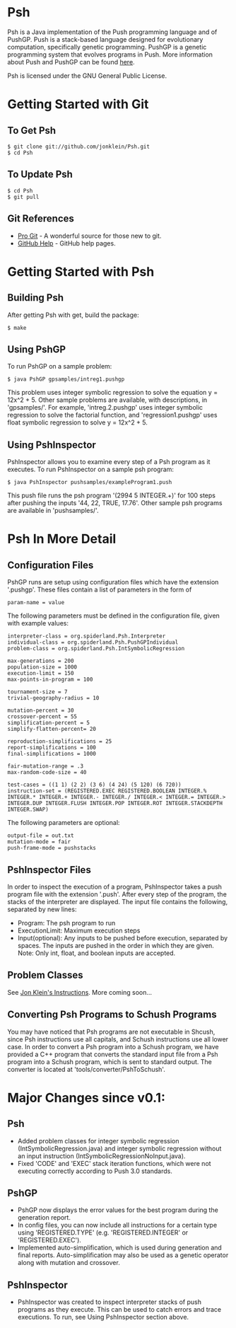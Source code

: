 Psh
===

Psh is a Java implementation of the Push programming language and of PushGP. Push is a stack-based language designed for evolutionary computation, specifically genetic programming. PushGP is a genetic programming system that evolves programs in Push. More information about Push and PushGP can be found [here](http://hampshire.edu/lspector/push.html).

Psh is licensed under the GNU General Public License.

Getting Started with Git
========================

To Get Psh
----------
    $ git clone git://github.com/jonklein/Psh.git
    $ cd Psh

To Update Psh
-------------
    $ cd Psh
    $ git pull

Git References
--------------
- [Pro Git](http://progit.org/book/) - A wonderful source for those new to git.
- [GitHub Help](http://help.github.com/) - GitHub help pages.

Getting Started with Psh
========================

Building Psh
------------
After getting Psh with get, build the package:

    $ make

Using PshGP
----------
To run PshGP on a sample problem:

    $ java PshGP gpsamples/intreg1.pushgp

This problem uses integer symbolic regression to solve the equation y = 12x^2 + 5. Other sample problems are available, with descriptions, in 'gpsamples/'. For example, 'intreg.2.pushgp' uses integer symbolic regression to solve the factorial function, and 'regression1.pushgp' uses float symbolic regression to solve y = 12x^2 + 5.

Using PshInspector
------------------
PshInspector allows you to examine every step of a Psh program as it executes. To run PshInspector on a sample psh program:

    $ java PshInspector pushsamples/exampleProgram1.push

This push file runs the psh program '(2994 5 INTEGER.+)' for 100 steps after pushing the inputs '44, 22, TRUE, 17.76'. Other sample psh programs are available in 'pushsamples/'.

Psh In More Detail
==================

Configuration Files
-------------------
PshGP runs are setup using configuration files which have the extension '.pushgp'. These files contain a list of parameters in the form of 

    param-name = value

The following parameters must be defined in the configuration file, given with example values:

    interpreter-class = org.spiderland.Psh.Interpreter
    individual-class = org.spiderland.Psh.PushGPIndividual
    problem-class = org.spiderland.Psh.IntSymbolicRegression
    
    max-generations = 200
    population-size = 1000
    execution-limit = 150
    max-points-in-program = 100
    
    tournament-size = 7
    trivial-geography-radius = 10
    
    mutation-percent = 30
    crossover-percent = 55
    simplification-percent = 5
    simplify-flatten-percent= 20
    
    reproduction-simplifications = 25
    report-simplifications = 100
    final-simplifications = 1000
    
    fair-mutation-range = .3
    max-random-code-size = 40
    
    test-cases = ((1 1) (2 2) (3 6) (4 24) (5 120) (6 720))
    instruction-set = (REGISTERED.EXEC REGISTERED.BOOLEAN INTEGER.% INTEGER.* INTEGER.+ INTEGER.- INTEGER./ INTEGER.< INTEGER.= INTEGER.> INTEGER.DUP INTEGER.FLUSH INTEGER.POP INTEGER.ROT INTEGER.STACKDEPTH INTEGER.SWAP)

The following parameters are optional:

    output-file = out.txt
    mutation-mode = fair
    push-frame-mode = pushstacks

PshInspector Files
------------------
In order to inspect the execution of a program, PshInspector takes a push program file with the extension '.push'. After every step of the program, the stacks of the interpreter are displayed. The input file contains the following, separated by new lines:

- Program: The psh program to run
- ExecutionLimit: Maximum execution steps
- Input(optional): Any inputs to be pushed before execution, separated by spaces. The inputs are pushed in the order in which they are given. Note: Only int, float, and boolean inputs are accepted.

Problem Classes
---------------
See [Jon Klein's Instructions](http://www.spiderland.org/Psh/docs.html). More coming soon...

Converting Psh Programs to Schush Programs
------------------------------------------
You may have noticed that Psh programs are not executable in Shcush, since Psh instructions use all capitals, and Schush instructions use all lower case. In order to convert a Psh program into a Schush program, we have provided a C++ program that converts the standard input file from a Psh program into a Schush program, which is sent to standard output. The converter is located at 'tools/converter/PshToSchush'.

Major Changes since v0.1:
=========================

Psh
---
- Added problem classes for integer symbolic regression (IntSymbolicRegression.java) and integer symbolic regression without an input instruction (IntSymbolicRegressionNoInput.java).
- Fixed 'CODE' and 'EXEC' stack iteration functions, which were not executing correctly according to Push 3.0 standards.

PshGP
-----
- PshGP now displays the error values for the best program during the generation report.
- In config files, you can now include all instructions for a certain type using 'REGISTERED.TYPE' (e.g. 'REGISTERED.INTEGER' or 'REGISTERED.EXEC').
- Implemented auto-simplification, which is used during generation and final reports. Auto-simplification may also be used as a genetic operator along with mutation and crossover.

PshInspector
------------
- PshInspector was created to inspect interpreter stacks of push programs as they execute. This can be used to catch errors and trace executions. To run, see Using PshInspector section above.
